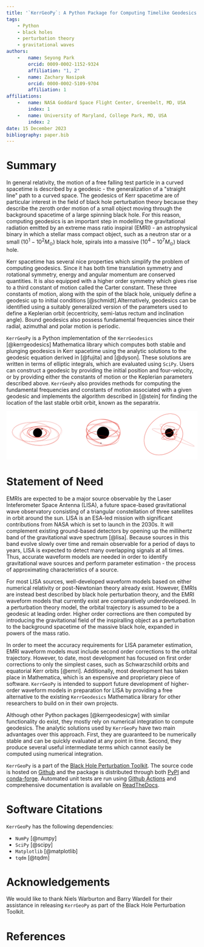 ```yaml
---
title: '`KerrGeoPy`: A Python Package for Computing Timelike Geodesics in Kerr Spacetime'
tags:
    - Python
    - black holes 
    - perturbation theory
    - gravitational waves
authors:
    -   name: Seyong Park
        orcid: 0009-0002-1152-9324
        affiliation: "1, 2"
    -   name: Zachary Nasipak
        orcid: 0000-0002-5109-9704
        affiliation: 1
affiliations:
    -   name: NASA Goddard Space Flight Center, Greenbelt, MD, USA
        index: 1
    -   name: University of Maryland, College Park, MD, USA
        index: 2
date: 15 December 2023
bibliography: paper.bib
---
```


# Summary

In general relativity, the motion of a free falling test particle in a curved spacetime is 
described by a geodesic - the generalization of a "straight line" path to a curved space. 
The geodesics of Kerr spacetime are of particular interest in the field of black 
hole perturbation theory because they describe the zeroth order motion of a small object 
moving through the background spacetime of a large spinning black hole. For this reason, computing
geodesics is an important step in modelling the gravitational radiation emitted by an
extreme mass ratio inspiral (EMRI) - an astrophysical binary in which a stellar mass
compact object, such as a neutron star or a small ($10^1 - 10^2 M_\odot$) black hole, 
spirals into a massive ($10^4 - 10^7 M_\odot$) black hole.

Kerr spacetime has several nice properties which simplify the problem of computing geodesics. Since 
it has both time translation symmetry and rotational symmetry, energy and angular momentum are conserved quantities. It is also
equipped with a higher order symmetry which gives rise to a third constant of motion called the Carter
constant. These three constants of motion, along with the spin of the black hole, uniquely define a geodesic up to 
initial conditions [@schmidt].Alternatively, geodesics can be identified using a suitably generalized 
version of the parameters used to define a Keplerian orbit (eccentricity, semi-latus rectum and inclination angle). 
Bound geodesics also possess fundamental frequencies since their radial, azimuthal and polar motion is periodic.

`KerrGeoPy` is a Python implementation of the `KerrGeodesics` [@kerrgeodesics] Mathematica library 
which computes both stable and plunging geodesics in Kerr spacetime using the 
analytic solutions to the geodesic equation derived in [@fujita] and 
[@dyson]. These solutions are written in terms of elliptic integrals, which are 
evaluated using `SciPy`. Users can construct a geodesic by providing the initial position and
four-velocity, or by providing either the constants of motion or the Keplerian parameters described above. 
`KerrGeoPy` also provides methods for computing the fundamental frequencies 
and constants of motion associated with a given geodesic and implements the algorithm described 
in [@stein] for finding the location of the last stable orbit orbit, known as the separatrix.

![Example of an equatorial (left), spherical (center) and generic (right) orbit computed by `KerrGeoPy`](orbits.png)


# Statement of Need

EMRIs are expected to be a major source observable by the Laser Inteferometer Space 
Antenna (LISA), a future space-based gravitational wave observatory consisting of a triangular 
constellation of three satellites in orbit around the sun. LISA is an ESA-led mission 
with significant contributions from NASA which is set to launch in the 2030s. It will
complement existing ground-based detectors by opening up the millihertz band of the 
gravitational wave spectrum [@lisa]. Because sources in this band evolve slowly over time and remain observable 
for a period of days to years, LISA is expected to detect many overlapping signals at all times. 
Thus, accurate waveform models are needed in order to identify gravitational wave sources and 
perform parameter estimation - the process of approximating characteristics of a source.

For most LISA sources, well-developed waveform models based on either numerical relativity 
or post-Newtonian theory already exist. However, EMRIs are instead best 
described by black hole perturbation theory, and the EMRI waveform models that currently exist 
are comparatively underdeveloped. In a perturbation theory model, the orbital trajectory is assumed to be a geodesic at 
leading order. Higher order corrections are then computed by introducing the gravitational 
field of the inspiralling object as a perturbation to the background spacetime of the massive black hole, 
expanded in powers of the mass ratio.

In order to meet the accuracy requirements for LISA parameter estimation, EMRI waveform 
models must include second order corrections to the orbital trajectory. However, to date, 
most development has focused on first order corrections to only the simplest cases, 
such as Schwarzschild orbits and equatorial Kerr orbits [@emri]. Additionally, most development 
has taken place in Mathematica, which is an expensive and proprietary piece of software. `KerrGeoPy` is 
intended to support future development of higher-order waveform models in preparation for
LISA by providing a free alternative to the existing `KerrGeodesics` Mathematica library for other
researchers to build on in their own projects.

Although other Python packages [@kerrgeodesicgw] with similar functionality do exist, they mostly rely on numerical 
integration to compute geodesics. The analytic solutions used by `KerrGeoPy` have two main advantages
over this approach. First, they are guaranteed to be numerically stable and can be quickly evaluated at
any point in time. Second, they produce several useful intermediate terms which cannot easily be
computed using numerical integration.

`KerrGeoPy` is a part of the [Black Hole Perturbation Toolkit](https://bhptoolkit.org). The source code
is hosted on [Github](https://github.com/BlackHolePerturbationToolkit/KerrGeoPy) and the package is
distributed through both [PyPI](https://pypi.org/project/kerrgeopy/) and [conda-forge](https://anaconda.org/conda-forge/kerrgeopy).
Automated unit tests are run using [Github Actions](https://github.com/BlackHolePerturbationToolkit/KerrGeoPy/actions/workflows/tests.yml) and
comprehensive documentation is available on [ReadTheDocs](https://kerrgeopy.readthedocs.io/).

# Software Citations

`KerrGeoPy` has the following dependencies:

- `NumPy` [@numpy]
- `SciPy` [@scipy]
- `Matplotlib` [@matplotlib]
- `tqdm` [@tqdm]

# Acknowledgements

We would like to thank Niels Warburton and Barry Wardell for their assistance in releasing 
`KerrGeoPy` as part of the Black Hole Perturbation Toolkit.

# References
